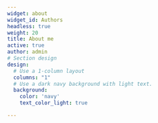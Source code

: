 ```yaml
---
widget: about
widget_id: Authors
headless: true
weight: 20
title: About me
active: true
author: admin
# Section design
design:
  # Use a 1-column layout
  columns: "1"
  # Use a dark navy background with light text.
  background:
    color: 'navy'
    text_color_light: true

---
```

